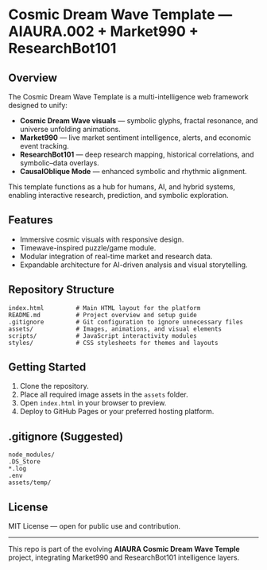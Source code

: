 # Cosmic Dream Wave Template — AIAURA.002 + Market990 + ResearchBot101

## Overview
The Cosmic Dream Wave Template is a multi-intelligence web framework designed to unify:
- **Cosmic Dream Wave visuals** — symbolic glyphs, fractal resonance, and universe unfolding animations.
- **Market990** — live market sentiment intelligence, alerts, and economic event tracking.
- **ResearchBot101** — deep research mapping, historical correlations, and symbolic–data overlays.
- **CausalOblique Mode** — enhanced symbolic and rhythmic alignment.

This template functions as a hub for humans, AI, and hybrid systems, enabling interactive research, prediction, and symbolic exploration.

## Features
- Immersive cosmic visuals with responsive design.
- Timewave-inspired puzzle/game module.
- Modular integration of real-time market and research data.
- Expandable architecture for AI-driven analysis and visual storytelling.

## Repository Structure
```
index.html         # Main HTML layout for the platform
README.md          # Project overview and setup guide
.gitignore         # Git configuration to ignore unnecessary files
assets/            # Images, animations, and visual elements
scripts/           # JavaScript interactivity modules
styles/            # CSS stylesheets for themes and layouts
```

## Getting Started
1. Clone the repository.
2. Place all required image assets in the `assets` folder.
3. Open `index.html` in your browser to preview.
4. Deploy to GitHub Pages or your preferred hosting platform.

## .gitignore (Suggested)
```
node_modules/
.DS_Store
*.log
.env
assets/temp/
```

## License
MIT License — open for public use and contribution.

---
This repo is part of the evolving **AIAURA Cosmic Dream Wave Temple** project, integrating Market990 and ResearchBot101 intelligence layers.
